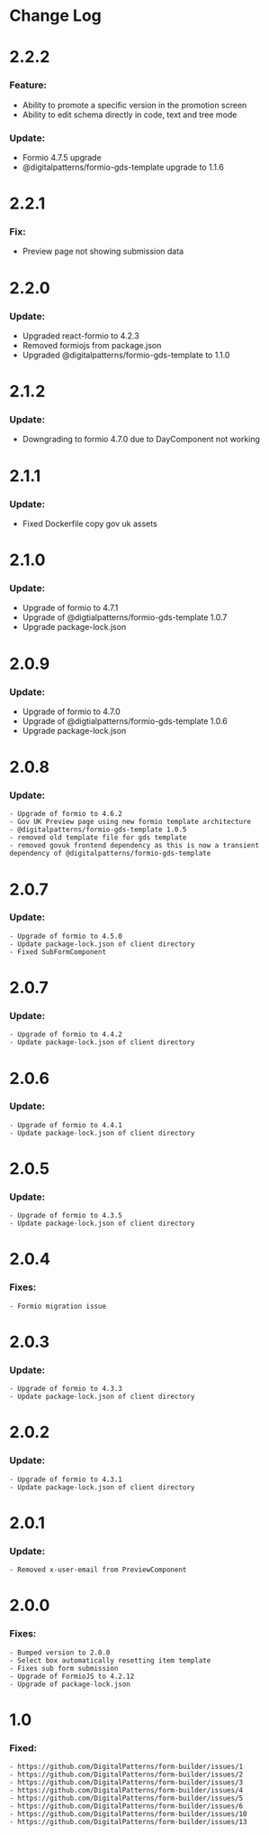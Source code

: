 # Change Log
# 2.2.2
### Feature:
 - Ability to promote a specific version in the promotion screen
 - Ability to edit schema directly in code, text and tree mode
### Update:
 - Formio 4.7.5 upgrade
 - @digitalpatterns/formio-gds-template upgrade to 1.1.6


# 2.2.1
### Fix:
 - Preview page not showing submission data
 
# 2.2.0
### Update:
 - Upgraded react-formio to 4.2.3
 - Removed formiojs from package.json
 - Upgraded @digitalpatterns/formio-gds-template to 1.1.0
 
# 2.1.2
### Update:
 - Downgrading to formio 4.7.0 due to DayComponent not working
 
# 2.1.1
### Update:
 - Fixed Dockerfile copy gov uk assets
 
# 2.1.0
### Update:
 - Upgrade of formio to 4.7.1
 - Upgrade of @digtialpatterns/formio-gds-template 1.0.7
 - Upgrade package-lock.json
 
# 2.0.9
### Update:
 - Upgrade of formio to 4.7.0
 - Upgrade of @digtialpatterns/formio-gds-template 1.0.6
 - Upgrade package-lock.json
 
# 2.0.8
### Update:
    - Upgrade of formio to 4.6.2
    - Gov UK Preview page using new formio template architecture
    - @digitalpatterns/formio-gds-template 1.0.5
    - removed old template file for gds template
    - removed govuk frontend dependency as this is now a transient dependency of @digitalpatterns/formio-gds-template

# 2.0.7
### Update:
    - Upgrade of formio to 4.5.0
    - Update package-lock.json of client directory  
    - Fixed SubFormComponent

# 2.0.7
### Update:
    - Upgrade of formio to 4.4.2
    - Update package-lock.json of client directory  
    
# 2.0.6
### Update:
    - Upgrade of formio to 4.4.1
    - Update package-lock.json of client directory  
    
# 2.0.5
### Update:
    - Upgrade of formio to 4.3.5
    - Update package-lock.json of client directory  
# 2.0.4
### Fixes:
    - Formio migration issue
    
# 2.0.3
### Update:
    - Upgrade of formio to 4.3.3
    - Update package-lock.json of client directory    
    
# 2.0.2
### Update:
    - Upgrade of formio to 4.3.1
    - Update package-lock.json of client directory
    
# 2.0.1
### Update:
    - Removed x-user-email from PreviewComponent
    
# 2.0.0
### Fixes:
    - Bumped version to 2.0.0
    - Select box automatically resetting item template
    - Fixes sub form submission
    - Upgrade of FormioJS to 4.2.12
    - Upgrade of package-lock.json

# 1.0
### Fixed:
    - https://github.com/DigitalPatterns/form-builder/issues/1
    - https://github.com/DigitalPatterns/form-builder/issues/2
    - https://github.com/DigitalPatterns/form-builder/issues/3
    - https://github.com/DigitalPatterns/form-builder/issues/4
    - https://github.com/DigitalPatterns/form-builder/issues/5
    - https://github.com/DigitalPatterns/form-builder/issues/6
    - https://github.com/DigitalPatterns/form-builder/issues/10
    - https://github.com/DigitalPatterns/form-builder/issues/13
